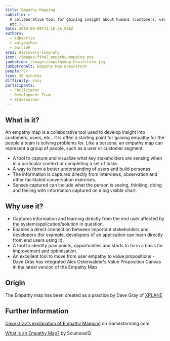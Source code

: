 ```yaml
---
title: Empathy Mapping
subtitle: >-
  A collaborative tool for gaining insight about humans (customers, users,
  etc.).
date: 2018-09-09T11:16:56.080Z
authors:
  - tdbeattie
  - valyonchev
  - DarcieF
area: discovery-loop-why
icon: /images/final_empathy-mapping.png
jumbotron: /images/empathymap-brainstorm.jpg
jumbotronAlt: Empathy Map Brainstorm
people: 2+
time: 30 minutes
difficulty: easy
participants:
  - Facilitator
  - Development Team
  - Stakeholder
---
```

## What is it?

An empathy map is a collaborative tool used to develop insight into customers, users, etc.. It is often a starting point for gaining empathy for the people a team is solving problems for. Like a persona, an empathy map can represent a group of people, such as a user or customer segment.

* A tool to capture and visualize what key stakeholders are sensing when in a particular context or completing a set of tasks
* A way to form a better understanding of users and build personas
* The information is captured directly from interviews, observation and other facilitated conversation exercises.
* Senses captured can include what the person is seeing, thinking, doing and feeling with information captured on a big visible chart.

## Why use it?

* Captures information and learning directly from the end user affected by the system/application/solution in question.
* Enables a direct connection between important stakeholders and developers (for example, developers of an application can learn directly from end users using it).
* A tool to identify pain points, opportunities and starts to form a basis for improvement and optimisation. 
* An excellent tool to move from user empathy to value propositions - Dave Gray has integrated Alex Osterwalder's Value Proposition Canvas in the latest version of the Empathy Map

## Origin

The Empathy map has been created as a practice by Dave Gray of [XPLANE](http://www.xplane.com/)

## Further Information

[Dave Gray's explanation of Empathy Mapping](https://gamestorming.com/empathy-mapping/) on Gamestorming.com

[What is an Empathy Map?](https://www.solutionsiq.com/resource/blog-post/what-is-an-empathy-map/) by SolutionsIQ
